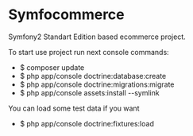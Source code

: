 Symfocommerce
=====
Symfony2 Standart Edition based ecommerce project.


To start use project run next console commands:

- $ composer update
- $ php app/console doctrine:database:create
- $ php app/console doctrine:migrations:migrate
- $ php app/console assets:install --symlink

You can load some test data if you want

- $ php app/console doctrine:fixtures:load